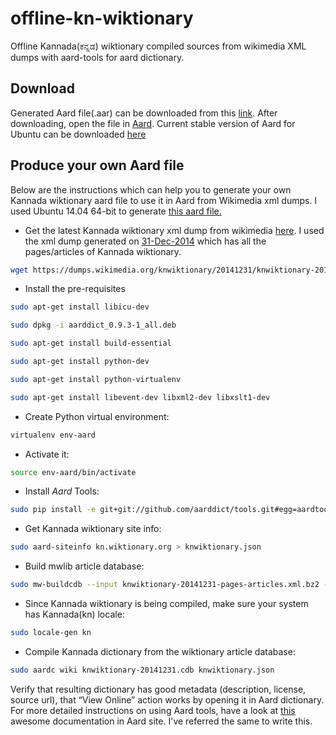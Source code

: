 # offline-kn-wiktionary
Offline Kannada(ಕನ್ನಡ) wiktionary compiled sources from wikimedia XML dumps with aard-tools for aard dictionary.

## Download
Generated Aard file(.aar) can be downloaded from this [link](http://goo.gl/8RIy2V). After downloading, open the file in [Aard](http://aarddict.org/). Current stable version of Aard for Ubuntu can be downloaded [here](http://dl.aarddict.org/1dlemAz)

## Produce your own Aard file
Below are the instructions which can help you to generate your own Kannada wiktionary aard file to use it in Aard from Wikimedia xml dumps. I used Ubuntu 14.04 64-bit to generate [this aard file.](http://goo.gl/8RIy2V)

* Get the latest Kannada wiktionary xml dump from wikimedia [here](https://dumps.wikimedia.org/knwiktionary/latest/). I used the xml dump generated on [31-Dec-2014](https://dumps.wikimedia.org/knwiktionary/20141231/knwiktionary-20141231-pages-articles.xml.bz2) which has all the pages/articles of Kannada wiktionary.
```bash
wget https://dumps.wikimedia.org/knwiktionary/20141231/knwiktionary-20141231-pages-articles.xml.bz2
```
* Install the pre-requisites
```bash
sudo apt-get install libicu-dev

sudo dpkg -i aarddict_0.9.3-1_all.deb 

sudo apt-get install build-essential

sudo apt-get install python-dev

sudo apt-get install python-virtualenv

sudo apt-get install libevent-dev libxml2-dev libxslt1-dev
```
* Create Python virtual environment:
```bash
virtualenv env-aard
```
* Activate it:
```bash
source env-aard/bin/activate
```
* Install _Aard_ Tools:
```bash
sudo pip install -e git+git://github.com/aarddict/tools.git#egg=aardtools
```
* Get Kannada wiktionary site info:
```bash
sudo aard-siteinfo kn.wiktionary.org > knwiktionary.json
```
* Build mwlib article database:
```bash
sudo mw-buildcdb --input knwiktionary-20141231-pages-articles.xml.bz2 --output knwiktionary-20141231.cdb
```
* Since Kannada wiktionary is being compiled, make sure your system has Kannada(kn) locale:
```bash
sudo locale-gen kn
```
* Compile Kannada dictionary from the wiktionary article database:
```bash
sudo aardc wiki knwiktionary-20141231.cdb knwiktionary.json
```
Verify that resulting dictionary has good metadata (description, license, source url), that “View Online” action works by opening it in Aard dictionary. For more detailed instructions on using Aard tools, have a look at [this](http://aarddict.org/aardtools/doc/aardtools.html) awesome documentation in Aard site. I've referred the same to write this.
